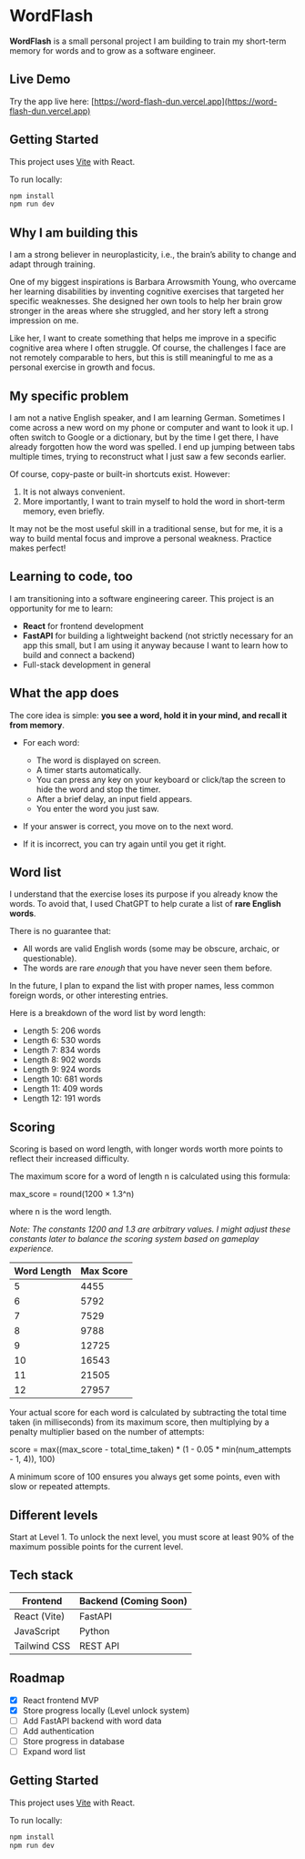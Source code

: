 # WordFlash

**WordFlash** is a small personal project I am building to train my short-term memory for words and to grow as a software engineer.

## Live Demo

Try the app live here: [https://word-flash-dun.vercel.app](https://word-flash-dun.vercel.app)


## Getting Started

This project uses [Vite](https://vitejs.dev) with React.

To run locally:

```bash
npm install
npm run dev
```

## Why I am building this

I am a strong believer in neuroplasticity, i.e., the brain’s ability to change and adapt through training. 

One of my biggest inspirations is Barbara Arrowsmith Young, who overcame her learning disabilities by inventing cognitive exercises that targeted her specific weaknesses. She designed her own tools to help her brain grow stronger in the areas where she struggled, and her story left a strong impression on me.

Like her, I want to create something that helps me improve in a specific cognitive area where I often struggle. Of course, the challenges I face are not remotely comparable to hers, but this is still meaningful to me as a personal exercise in growth and focus.

## My specific problem

I am not a native English speaker, and I am learning German. Sometimes I come across a new word on my phone or computer and want to look it up. I often switch to Google or a dictionary, but by the time I get there, I have already forgotten how the word was spelled. I end up jumping between tabs multiple times, trying to reconstruct what I just saw a few seconds earlier.

Of course, copy-paste or built-in shortcuts exist. However:

1. It is not always convenient.
2. More importantly, I want to train myself to hold the word in short-term memory, even briefly.

It may not be the most useful skill in a traditional sense, but for me, it is a way to build mental focus and improve a personal weakness. Practice makes perfect!

## Learning to code, too

I am transitioning into a software engineering career. This project is an opportunity for me to learn:

- **React** for frontend development
- **FastAPI** for building a lightweight backend (not strictly necessary for an app this small, but I am using it anyway because I want to learn how to build and connect a backend)
- Full-stack development in general

## What the app does

The core idea is simple: **you see a word, hold it in your mind, and recall it from memory**.

- For each word:
  - The word is displayed on screen.
  - A timer starts automatically.
  - You can press any key on your keyboard or click/tap the screen to hide the word and stop the timer.
  - After a brief delay, an input field appears.
  - You enter the word you just saw.

- If your answer is correct, you move on to the next word.
- If it is incorrect, you can try again until you get it right.

## Word list

I understand that the exercise loses its purpose if you already know the words. To avoid that, I used ChatGPT to help curate a list of **rare English words**.

There is no guarantee that:
- All words are valid English words (some may be obscure, archaic, or questionable).
- The words are rare *enough* that you have never seen them before.

In the future, I plan to expand the list with proper names, less common foreign words, or other interesting entries.

Here is a breakdown of the word list by word length:

- Length 5: 206 words  
- Length 6: 530 words  
- Length 7: 834 words  
- Length 8: 902 words  
- Length 9: 924 words  
- Length 10: 681 words  
- Length 11: 409 words  
- Length 12: 191 words

## Scoring

Scoring is based on word length, with longer words worth more points to reflect their increased difficulty.

The maximum score for a word of length n is calculated using this formula:

max_score = round(1200 × 1.3^n)

where n is the word length.

*Note: The constants 1200 and 1.3 are arbitrary values. I might adjust these constants later to balance the scoring system based on gameplay experience.*

| Word Length | Max Score |
|-------------|-----------|
| 5           | 4455      |
| 6           | 5792      |
| 7           | 7529      |
| 8           | 9788      |
| 9           | 12725     |
| 10          | 16543     |
| 11          | 21505     |
| 12          | 27957     |

Your actual score for each word is calculated by subtracting the total time taken (in milliseconds) from its maximum score, then multiplying by a penalty multiplier based on the number of attempts:

score = max((max_score - total_time_taken) * (1 - 0.05 * min(num_attempts - 1, 4)), 100)

A minimum score of 100 ensures you always get some points, even with slow or repeated attempts.

## Different levels

Start at Level 1. To unlock the next level, you must score at least 90% of the maximum possible points for the current level.

## Tech stack

| Frontend | Backend (Coming Soon) |
|----------|------------------------|
| React (Vite) | FastAPI |
| JavaScript | Python |
| Tailwind CSS | REST API |

## Roadmap

- [x] React frontend MVP
- [x] Store progress locally (Level unlock system)
- [ ] Add FastAPI backend with word data
- [ ] Add authentication
- [ ] Store progress in database
- [ ] Expand word list

## Getting Started

This project uses [Vite](https://vitejs.dev) with React.

To run locally:

```bash
npm install
npm run dev